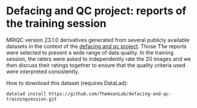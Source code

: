 # Defacing and QC project: reports of the training session 
MRIQC version 23.1.0 derivatives generated from several publicly available datasets in the context of the [defacing and qc project](https://github.com/TheAxonLab/defacing-and-qc-analysis).
Those T1w reports were selected to present a wide range of data quality. In the training session, the raters were asked to independently rate the 20 images and we then discuss their ratings together to ensure that the quality criteria used were interpreted consistently.

How to download this dataset (requires DataLad):

```
datalad install https://github.com/TheAxonLab/defacing-and-qc-trainingsession.git
```
